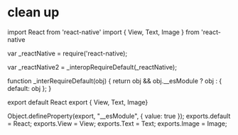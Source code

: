 # clean up

import React from 'react-native'
import { View, Text, Image } from 'react-native

var _reactNative = require('react-native);

var _reactNative2 = _interopRequireDefault(_reactNative);

function _interRequireDefault(obj) 
{ return obj && obj.__esModule ? obj : { default: obj }; }


export default React
export { View, Text, Image}

Object.defineProperty(export, "__esModule", {
    value: true
});
exports.default = React;
exports.View = View;
exports.Text = Text;
exports.Image = Image;